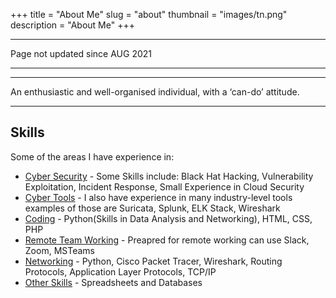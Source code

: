 +++
title = "About Me"
slug = "about"
thumbnail = "images/tn.png"
description = "About Me"
+++

---------------------------
Page not updated since AUG 2021

---------------------------
---------------------------
An enthusiastic and well-organised individual, with a ‘can-do’ attitude. 

---------------------------

## Skills

Some of the areas I have experience in:

* [Cyber Security]() - Some Skills include: Black Hat Hacking, Vulnerability Exploitation, Incident Response, Small Experience in Cloud Security
* [Cyber Tools]() - I also have experience in many industry-level tools examples of those are Suricata, Splunk, ELK Stack, Wireshark
* [Coding]() - Python(Skills in Data Analysis and Networking), HTML, CSS, PHP
* [Remote Team Working]() - Preapred for remote working can use Slack, Zoom, MSTeams
* [Networking]() - Python, Cisco Packet Tracer, Wireshark, Routing Protocols, Application Layer Protocols, TCP/IP
* [Other Skills]() - Spreadsheets and Databases


